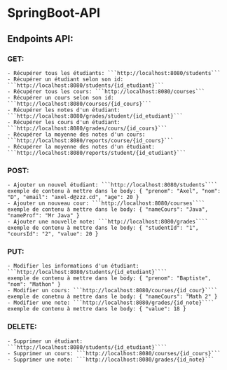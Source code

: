 # SpringBoot-API

## Endpoints API:

### GET:
    - Récupérer tous les étudiants: ```http://localhost:8080/students```
    - Récupérer un étudiant selon son id: ```http://localhost:8080/students/{id_etudiant}```
    - Récupérer tous les cours: ```http://localhost:8080/courses```
    - Récupérer un cours selon son id: ```http://localhost:8080/courses/{id_cours}```
    - Récupérer les notes d'un étudiant: ```http://localhost:8080/grades/student/{id_etudiant}```
    - Récupérer les cours d'un étudiant: ```http://localhost:8080/grades/cours/{id_cours}```
    - Récupérer la moyenne des notes d'un cours: ```http://localhost:8080/reports/course/{id_cours}```
    - Récupérer la moyenne des notes d'un étudiant: ```http://localhost:8080/reports/student/{id_etudiant}```

### POST:
    - Ajouter un nouvel étudiant: ```http://localhost:8080/students```` 
    exemple de contenu à mettre dans le body: { "prenom": "Axel", "nom": "D", "email": "axel-d@zzz.cd", "age": 20 }
    - Ajouter un nouveau cour: ```http://localhost:8080/courses````
    exemple de contenu à mettre dans le body: { "nameCours": "Java", "nameProf": "Mr Java" }
    - Ajouter une nouvelle note: ```http://localhost:8080/grades````
    exemple de contenu à mettre dans le body: { "studentId": "1", "coursId": "2", "value": 20 }

### PUT:
    - Modifier les informations d'un étudiant: ```http://localhost:8080/students/{id_etudiant}````
    exemple de contenu à mettre dans le body: { "prenom": "Baptiste", "nom": "Mathon" }
    - Modifier un cours: ```http://localhost:8080/courses/{id_cour}````
    exemple de conetnu à mettre dans le body: { "nameCours": "Math 2" }
    - Modifier une note: ```http://localhost:8080/grades/{id_note}````
    exemple de contenu à mettre dans le body: { "value": 18 }


### DELETE:
    - Supprimer un étudiant: ```http://localhost:8080/students/{id_etudiant}````
    - Supprimer un cours: ```http://localhost:8080/courses/{id_cours}```
    - Supprimer une note: ```http://localhost:8080/grades/{id_note}```